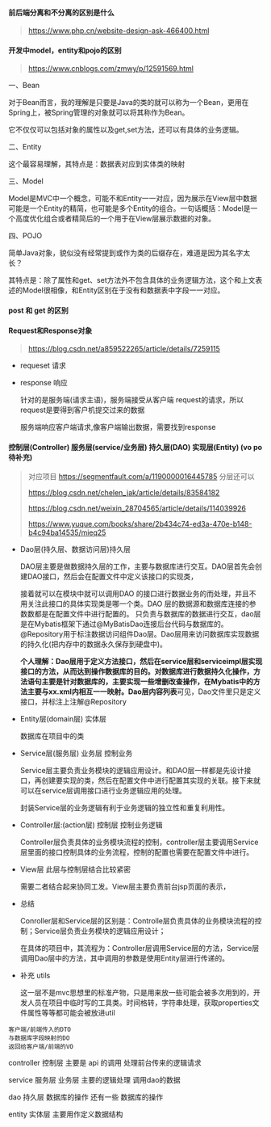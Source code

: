 #### 前后端分离和不分离的区别是什么

>https://www.php.cn/website-design-ask-466400.html

#### 开发中model，entity和pojo的区别

>https://www.cnblogs.com/zmwy/p/12591569.html

一、Bean

对于Bean而言，我的理解是只要是Java的类的就可以称为一个Bean，更用在Spring上，被Spring管理的对象就可以将其称作为Bean。

它不仅仅可以包括对象的属性以及get,set方法，还可以有具体的业务逻辑。

二、Entity

这个最容易理解，其特点是：数据表对应到实体类的映射

三、Model

Model是MVC中一个概念，可能不和Entity一一对应，因为展示在View层中数据可能是一个Entity的精简，也可能是多个Entity的组合。一句话概括：Model是一个高度优化组合或者精简后的一个用于在View层展示数据的对象。

四、POJO

简单Java对象，貌似没有经常提到或作为类的后缀存在，难道是因为其名字太长？

其特点是：除了属性和get、set方法外不包含具体的业务逻辑方法，这个和上文表述的Model很相像，和Entity区别在于没有和数据表中字段一一对应。

#### post 和 get 的区别



#### Request和Response对象

>https://blog.csdn.net/a859522265/article/details/7259115

- requeset  请求

- response 响应 

  针对的是服务端(请求主语)，服务端接受从客户端 request的请求，所以request是要得到客户机提交过来的数据

  服务端响应客户端请求,像客户端输出数据，需要找到response

  

####   控制层(Controller) 服务层(service/业务层) 持久层(DAO) 实现层(Entity) (vo po 待补充)

>对应项目  https://segmentfault.com/a/1190000016445785 分层还可以
>
>https://blog.csdn.net/chelen_jak/article/details/83584182
>
>https://blog.csdn.net/weixin_28704565/article/details/114039926
>
>https://www.yuque.com/books/share/2b434c74-ed3a-470e-b148-b4c94ba14535/mieq25

- Dao层(持久层、数据访问层)持久层 

  DAO层主要是做数据持久层的工作，主要与数据库进行交互。DAO层首先会创建DAO接口，然后会在配置文件中定义该接口的实现类，

  接着就可以在模块中就可以调用DAO 的接口进行数据业务的而处理，并且不用关注此接口的具体实现类是哪一个类。DAO 层的数据源和数据库连接的参数数都是在配置文件中进行配置的。
  只负责与数据库的数据进行交互，dao层是在Mybatis框架下通过@MyBatisDao连接后台代码与数据库的。@Repository用于标注数据访问组件Dao层。Dao层用来访问数据库实现数据的持久化(把内存中的数据永久保存到硬盘中)。

  **个人理解：Dao层用于定义方法接口，然后在service层和serviceimpl层实现接口的方法，从而达到操作数据库的目的。对数据库进行数据持久化操作，方法语句主要是针对数据库的，主要实现一些增删改查操作，在Mybatis中的方法主要与xx.xml内相互一一映射。Dao层内容列表**可见，Dao文件里只是定义接口，并标注上注解@Repository

- Entity层(domain层) 实体层 

  数据库在项目中的类

  

- Service层(服务层) 业务层  控制业务

  Service层主要负责业务模块的逻辑应用设计。和DAO层一样都是先设计接口，再创建要实现的类，然后在配置文件中进行配置其实现的关联。接下来就可以在service层调用接口进行业务逻辑应用的处理。

  封装Service层的业务逻辑有利于业务逻辑的独立性和重复利用性。



- Controller层:(action层) 控制层  控制业务逻辑

  Controller层负责具体的业务模块流程的控制，controller层主要调用Service层里面的接口控制具体的业务流程，控制的配置也需要在配置文件中进行。

  

- View层 此层与控制层结合比较紧密

  需要二者结合起来协同工发。View层主要负责前台jsp页面的表示，

  

- 总结

  Conroller层和Service层的区别是：Controlle层负责具体的业务模块流程的控制；Service层负责业务模块的逻辑应用设计；

  在具体的项目中，其流程为：Controller层调用Service层的方法，Service层调用Dao层中的方法，其中调用的参数是使用Entity层进行传递的。

- 补充 utils

  这一层不是mvc思想里的标准产物，只是用来放一些可能会被多次用到的，开发人员在项目中临时写的工具类。时间格转，字符串处理，获取properties文件属性等等都可能会被放进util



~~~
客户端/前端传入的DTO
与数据库字段映射的DO
返回给客户端/前端的VO
~~~

controller  控制层 主要是 api 的调用    处理前台传来的逻辑请求 

service  服务层 业务层  主要的逻辑处理 调用dao的数据 

dao  持久层 数据库的操作  还有一些 数据库的操作 

entity 实体层 主要用作定义数据结构

